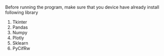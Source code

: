 Before running the program, make sure that you device have already install following library
1.	Tkinter
2.	Pandas
3.	Numpy
4.	Plotly
5.	Sklearn
6.	PyCifRw
